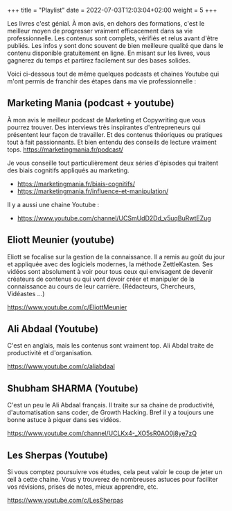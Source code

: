 +++
title = "Playlist"
date =  2022-07-03T12:03:04+02:00
weight = 5
+++

Les livres c'est génial. À mon avis, en dehors des formations, c'est le meilleur moyen de progresser vraiment efficacement dans sa vie professionnelle. Les contenus sont complets, vérifiés et relus avant d'être publiés.
Les infos y sont donc souvent de bien meilleure qualité que dans le contenu disponible gratuitement en ligne.
En misant sur les livres, vous gagnerez du temps et partirez facilement sur des bases solides.

Voici ci-dessous tout de même quelques podcasts et chaines Youtube qui m'ont permis de franchir des étapes dans ma vie professionnelle :

## Marketing Mania (podcast + youtube)
À mon avis le meilleur podcast de Marketing et Copywriting que vous pourrez trouver.
Des interviews très inspirantes d'entrepreneurs qui présentent leur façon de travailler. Et des contenus théoriques ou pratiques tout à fait passionnants. Et bien entendu des conseils de lecture vraiment tops.
https://marketingmania.fr/podcast/

Je vous conseille tout particulièrement deux séries d'épisodes qui traitent des biais cognitifs appliqués au marketing.
- https://marketingmania.fr/biais-cognitifs/
- https://marketingmania.fr/influence-et-manipulation/

Il y a aussi une chaine Youtube :
- https://www.youtube.com/channel/UCSmUdD2Dd_v5uqBuRwtEZug

## Eliott Meunier (youtube)
Eliott se focalise sur la gestion de la connaissance. Il a remis au goût du jour et appliquée avec des logiciels modernes, la méthode ZettleKasten. Ses vidéos sont absolument à voir pour tous ceux qui envisagent de devenir créateurs de contenus ou qui vont devoir créer et manipuler de la connaissance au cours de leur carrière. (Rédacteurs, Chercheurs, Vidéastes ...)

https://www.youtube.com/c/EliottMeunier

##  Ali Abdaal (Youtube)
C'est en anglais, mais les contenus sont vraiment top. Ali Abdal traite de productivité et d'organisation.

https://www.youtube.com/c/aliabdaal

## Shubham SHARMA (Youtube)
C'est un peu le Ali Abdaal français. Il traite sur sa chaine de productivité, d'automatisation sans coder, de Growth Hacking. Bref il y a toujours une bonne astuce à piquer dans ses vidéos.

https://www.youtube.com/channel/UCLKx4-_XO5sR0AO0j8ye7zQ

## Les Sherpas (Youtube)
Si vous comptez poursuivre vos études, cela peut valoir le coup de jeter un œil à cette chaine. Vous y trouverez de nombreuses astuces pour faciliter vos révisions, prises de notes, mieux apprendre, etc.

https://www.youtube.com/c/LesSherpas